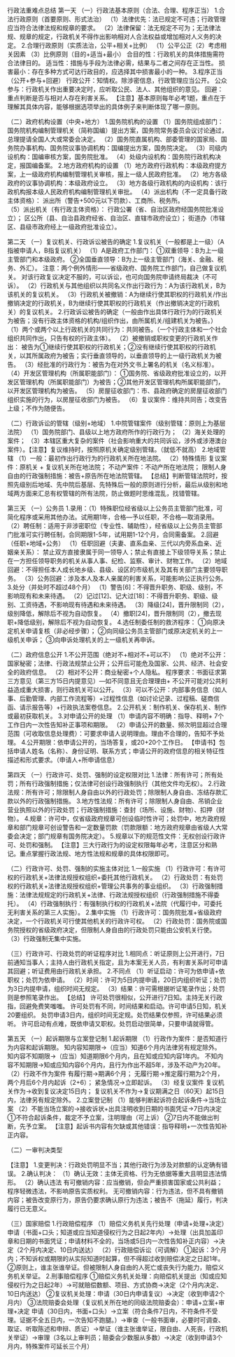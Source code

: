 行政法重难点总结
第一天
（一）行政法基本原则（合法、合理、程序正当）
1.合法行政原则（首要原则、形式法治）
（1）法律优先：法已规定不可违；行政管理应当符合法律法规和规章的要求。
（2）法律保留：法无规定不可为；无法律法规、规章的规定，行政机关不得作出影响相对人合法权益或增加相对人义务的决定。
2.合理行政原则（实质法治，公平+相关+比例）
（1）公平公正（2）考虑相关因素
（3）比例原则（目的+适当+最小）
合目的性：行政机关的具体措施需符合法律目的。
适当性：措施与手段为法律必需，结果与二者之间存在正当性。
损害最小：存在多种方式可达行政目的，应选择其中损害最小的一种。
3.程序正当（公开+参与+回避）
行政公开：知情权。除涉密信息，行政管理应当公开。
公众参与：行政机关作出重要决定时，应听取公民、法人、其他组织的意见。
回避：重点判断是否与相对人存在利害关系。
【注意】基本原则每年必考1题，重点在于理解其具体内容，能够根据选项举出的具体例子来判断体现了哪一原则。

（二）政府机构设置（中央+地方）
1.国务院机构的设置
（1）国务院组成部门：国务院机构编制管理机关（简称国编）提出方案，国务院常务委员会议讨论通过，总理提请全国人大或常委会决定。
（2）国务院直属机构、部委管理的国家局、国务院办事机构、国务院议事协调机构：国编提出方案，国务院决定。
（3）司级内设机构：国编审核方案，国务院批准。
（4）处级内设机构：国务院行政机构决定，报国编备案。
2.地方政府机构的设置
（1）地方政府行政机构：本级政府提方案，上一级政府机构编制管理机关审核，报上一级人民政府批准。
（2）地方各级政府的议事协调机构：本级政府设立。
（3）地方各级行政机构的内设机构：该行政机构报本级人民政府机构编制管理机关审批。
（4）派出机构（不一定具备行政主体资格）：
派出所（警告+500元以下罚款）、工商所、税务所。  
（5）派出机关（有行政主体资格）：
行政公署（省、自治区政府经国务院批准设立）；
区公所（县、自治县政府经省、自治区、直辖市政府设立）；
街道办（市辖区、县级市政府经上一级政府批准设立）。


第二天
（一）复议机关、行政诉讼被告的确定
1.复议机关（一般都是上一级）（A指被申请人，B指复议机关）
（1）A是政府工作部门：
①双重领导：B为上一级主管部门和本级政府。
②全国垂直领导：B为上一级主管部门（海关、金融、税务、外汇）。
注意：两个例外情形——省级政府、国务院工作部门，自己做复议机关。
对该行政复议决定不服的，可以诉讼，也可向国务院申请终局裁决（不可诉）。
（2）行政机关与其他组织以共同名义作出行政行为：A为该行政机关，B为该机关的复议机关。
（3）行政机关被撤销：A为继续行使其职权的行政机关/作出撤销决定的行政机关，B为继续行使其职权的行政机关（作出撤销决定的行政机关）的复议机关。
2.行政诉讼被告的确定（一般由作出具体行政行为的行政机关为被告；没有行政主体资格的机构/组织作出，由所属机关/组建机关为被告。）
（1）两个或两个以上行政机关的共同行为：共同被告。（一个行政主体和一个社会组织共同作出，只告有权的行政主体）。
（2）被撤销或职权变更的行政机关作出：
被告为①继续行使其职权的行政机关；②没有继续行使其职权的行政机关，以其所属政府为被告；实行垂直领导的，以垂直领导的上一级行政机关为被告。
（3）经批准的行政行为：被告为在对外文书上署名的机关（名义标准）。
（4）开发区管理机构（所属职能部门）：
①国务院、省级政府批准设立的，以开发区管理机构（所属职能部门）为被告；②其他开发区管理机构所属职能部门，以开发区管理机构为被告。
（5）房屋征收部门：市、县政府确定的房屋征收部门组织实施的行为，以房屋征收部门为被告。
（6）复议案件：维持共同告；改变告上级；不作为随便告。

（二）行政诉讼的管辖（级别+地域）
1.中院管辖案件（级别管辖：原则上为基层法院）
（1）国务院部门、县级以上地方政府所作的行政行为；
（2）海关处理的案件；
（3）本辖区重大复杂的案件（社会影响重大的共同诉讼，涉外或涉港澳台案件）。【注意】复议维持时，按照原机关确定级别管辖。（就低不就高）
2.地域管辖
（1）一般：最初作出行政行为的行政机关所在地法院。
（2）特殊情形
复议案件：原机关 + 复议机关所在地法院；
不动产案件：不动产所在地法院；
限制人身自由的行政强制措施：被告+原告所在地法院管辖。
【总结】判断管辖法院时，按照先级别后地域、先中院后基层、先特殊后一般的原则进行分析，最后从级别和地域两方面来汇总有权管辖的所有法院，防止做题时思维混乱，找错管辖。

第三天
（一）公务员
1.录用：（1）特殊职位经省级以上公务员主管部门批准，可简化程序或采用其他办法。试用期1年，合格—予以任职，不合格—取消录用。
（2）聘任制：适用于非涉密职位（专业性、辅助性），经省级以上公务员主管部门批准可实行聘任制，合同期限1-5年，试用期1-12个月，合同需备案。
2.回避（任职+地域+公务）
（1）任职回避（夫妻、直系血亲、三代以内旁系血亲、近姻亲关系）：
禁止双方直接隶属于同一领导人；禁止有直接上下级领导关系；禁止在一方担任领导职务的机关从事人事、纪检、监察、审计、财物工作。
（2）地域回避：不得担任本人成长地乡级、县级、设区的市级机关及其有关部门主要领导职务。
（3）公务回避：涉及本人及本人亲属的利害关系，可能影响公正执行公务。
3.处分（并处时不超过48个月）
（1）警告[6]：不得晋升职务、职级、级别，不影响现有和未来待遇。
（2）记过[12]、记大过[18]：不得晋升职务、职级、级别、工资待遇，不影响现有待遇和未来待遇。
（3）降级[24]，晋升限制同（2），级别降低，解除后不视为自动恢复。
（4）撤职[24]，晋升限制同（2），撤去现职+降低级别，解除后不视为自动恢复。
4.选任制委任制的救济程序：
①向原决定机关申请复核（非必经步骤）；
②向同级公务员主管部门或原决定机关的上一级机关申诉；
③向申诉处理机关的上一级机关再申诉。

（二）政府信息公开
1.不公开范围（绝对不+相对不+可以不）
（1）绝对不公开：国家秘密；法律、行政法规禁止公开；公开后可能危及国家、公共、经济、社会安全的政府信息。
（2）相对不公开：商业秘密+个人隐私。
程序要求：书面征求第三方意见（第三方15日内提意见）—如不同意且无合理理由+ 不公开可能对公共利益造成重大损害，则行政机关可以公开。
（3）可以不公开：内部事务信息（如人事、后勤管理、内部工作流程等）+过程性信息（如讨论记录、过程稿、磋商信函、请示报告等）+行政执法案卷信息。
2.公开机关：制作机关、保存机关、制作或最初获取机关。
3.对申请公开的处理
（1）申请内容不明确：指导、释明+ 7个工作日内一次性告知补正事项和期限。
（2）申请公开的数量、频次明显超过合理范围（可收取信息处理费）：可要求申请人说明理由。理由不合理的，告知不予处理。
4.公开期限：依申请公开的，当场答复，或20+20个工作日。
【申请书】包括申请人姓名（名称）、身份证明、联系方式；申请公开的政府信息的相关特征性描述和形式要求。（申请人+所申请信息）


第四天
（一）行政许可、处罚、强制的设定权限对比
1.法律：所有许可；所有处罚；所有行政强制措施；仅法律可创设行政强制执行（其他文件均无权）。
2.行政法规：所有许可；除限制人身自由以外的行政处罚；除限制人身自由、冻结存款汇款以外的行政强制措施。
3.地方性法规：所有许可；除限制人身自由、吊销企业营业执照以外的行政处罚；行政强制措施：查封（场所、设施、财物）、扣押（财物）。
4.规章：许可中，仅省级政府规章可创设临时性许可；处罚中，地方政府规章和部门规章可创设警告和一定数量罚款（罚款限额：地方政府规章由省级人大常委会决定；部门规章有国务院决定）。
5.规章以下的规范性文件：无权创设行政许可、处罚和强制。
【注意】三大行政行为的设定权限每年必考，注意区分和熟记。重点掌握行政法规、地方性法规和规章的具体权限即可。



（二）行政许可、处罚、强制的实施主体对比
1.一般实施
（1）行政许可：有许可权的行政机关+法律法规授权组织+委托其他行政机关。
（2）行政处罚：有处罚权的行政机关+法律法规授权组织+管理公共事务的事业组织。
（3）行政强制措施：法律法规规定的行政机关+法律、行政法规授权组织（行政强制措施不得委托）。
（4）行政强制执行：有强制执行权的行政机关+法院（代履行中，可委托无利害关系的第三人实施）。
2.集中实施
（1）行政许可：国务院批准+省级政府决定，一个行政机关可行使其他机关的行政许可权。
（2）行政处罚：国务院或国务院授权的省级政府决定，但限制人身自由的行政处罚只能由公安机关行使。
（3）行政强制无集中实施。

（三）行政许可、行政处罚的听证程序对比
1.相同点：听证原则上公开进行，7日前通知当事人；主持人由行政机关指定，且为本案无关人员，有利害关系时可申请其回避；听证费用由行政机关承担。
2.不同点
（1）听证启动：许可为依申请+依职权；处罚为依申请。
（2）时间：许可为5日内提申请，20日内组织听证；处罚为3日内提申请，组织时间无规定。
（3）结果：许可需根据听证笔录作出；处罚则是参照笔录作出。
【总结】
许可处罚很相似，公开进行7日知。主持无关行政指，回避免费笑嗤嗤。
许可处罚有不同，时间结果和启动。许可申请5日知，机关20要组织。
处罚申请3日内，组织时间无定规。处罚结果仅参照，许可结果必须听。
许可启动有点难，既依申请又职权。处罚启动很简单，只要申请就得管。

第五天
（一）起诉期限与立案登记制
1.起诉期限
（1）行政作为案件：是否知道行为内容和起诉期限。
知内容知期限→（应当）知道6个月内法律另有规定除外。
知内容不知期限→（应当）知道期限6个月内，且在知或应知内容1年内。
不知内容不知期限→知或应知内容6个月内，且行为作出不超5年，涉及不动产为20年。
（2）行政不作为案件
有履行期→期满6个月；
无履行期→推定履行期为2个月，两个月后6个月内起诉（2+6）；
紧急情况→立即起诉。
（3）经复议案件
复议机关作为→收到复议决定15日内；
复议机关不作为→复议期满之日（60天）起15日内，法律另有规定除外。
2.立案登记制
（1）能够判断起诉符合起诉条件→当场立案
（2）不能当场立案的→接收诉状+出具注明收到日期的书面凭证→7日内决定
①不符合起诉条件，裁定不予立案，注明理由（可上诉）
②7日内不能做出判断，先予立案。
【注意】起诉书内容有欠缺或其他错误：指导释明+一次性告知补正内容。








（二）一审判决类型

【注意】
1.变更判决：行政处罚明显不当；其他行政行为涉及对款额的认定确有错误。
2.确认判决：
（1）确认无效：主体无资格、行为无依据等重大且明显违法情形。
（2）确认违法
有可撤销内容：应当撤销，但会严重损害国家或公共利益；程序轻微违法，不影响原告实质权利。
无可撤销内容：行为违法，但不具有撤销内容；被告改变原行为，原告仍要求确认原行为违法；被告不（拖延）履行，判决履行已无意义。

（三）国家赔偿
1.行政赔偿程序
（1）赔偿义务机关先行处理（申请+处理+决定）
申请（书面+口头；知道或应当知道侵权行为之日起2年内）→处理（出具加盖印章和日期的书面凭证；申请材料不全的，当场或5日内一次性告知补正内容）→决定（2个月内决定、10日内送达）
（2）行政赔偿诉讼（可调解）
①起诉：3个月内；不知诉权或期限的从实际知道时起算，但不得超过收到赔偿决定之日起1年。
②原则上，谁主张谁举证。但被限制人身自由的人死亡或丧失行为能力，赔偿义务机关举证。
2.刑事赔偿程序
①赔偿义务机关处理：向赔偿机关提出（知或应知侵权行为之日起2年）→可就赔偿数额、项目、方式协商→决定（2个月内决定、10日内送达）
②复议机关处理：申请（30日内申请复议）→决定（收到申请2个月内）
③法院赔委会处理（复议机关所在地的同级法院赔委会）：申请+立案+审理+决定
申请（30日内，书面+口头）→立案（符合条件7日内，不符条件不受理。证据不全五日内，一次告知不跑腿。）→审查（一般书面审，必要时可调查、取证、听取陈述和申辩、质证）→举证（谁主张谁举证，限自由、人死丧，行政机关举证）→审理（3名以上审判员；赔委会少数服从多数）→决定（收到申请3个月内，特殊案件可延长三个月）
